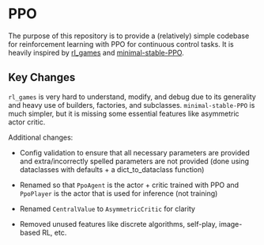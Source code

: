# PPO

The purpose of this repository is to provide a (relatively) simple codebase for reinforcement learning with PPO for continuous control tasks. It is heavily inspired by [rl_games](https://github.com/Denys88/rl_games/) and [minimal-stable-PPO](https://github.com/ToruOwO/minimal-stable-PPO).

## Key Changes

`rl_games` is very hard to understand, modify, and debug due to its generality and heavy use of builders, factories, and subclasses. `minimal-stable-PPO` is much simpler, but it is missing some essential features like asymmetric actor critic.

Additional changes:

- Config validation to ensure that all necessary parameters are provided and extra/incorrectly spelled parameters are not provided (done using dataclasses with defaults + a dict_to_dataclass function)

- Renamed so that `PpoAgent` is the actor + critic trained with PPO and `PpoPlayer` is the actor that is used for inference (not training)

- Renamed `CentralValue` to `AsymmetricCritic` for clarity

- Removed unused features like discrete algorithms, self-play, image-based RL, etc.